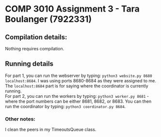 # COMP 3010 Assignment 3 - Tara Boulanger (7922331)

## Compilation details:
Nothing requires compilation.

## Running details
For part 1, you can run the webserver by typing: `python3 website.py 8680 localhost:8684`. I was using ports 8680-8684 as they were assigned to me. The `localhost:8684` part is for saying where the coordinator is currently running.
<br>
For part 2, you can run the workers by typing: `python3 worker.py 8681` - where the port numbers can be either 8681, 8682, or 8683. You can then run the coordinator by typing: `python3 coordinator.py 8684`.

### Other notes:
I clean the peers in my TimeoutsQueue class.
